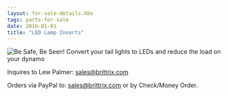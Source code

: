 ```yaml
---
layout: for-sale-details.hbs
tags: parts-for-sale
date: 2016-01-01
title: "LED Lamp Inserts"
---
```

<img class="inline-img" src="photos/lew-brittrix-cards.jpg" 
    alt="Be Safe, Be Seen! Convert your tail lights to LEDs and reduce the load on your dynamo">

Inquires to Lew Palmer: [sales@brittrix.com](sales@brittrix.com)

Orders via PayPal to: [sales@brittrix.com](sales@brittrix.com) or by Check/Money Order.
